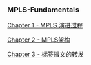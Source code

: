 ### MPLS-Fundamentals

[Chapter 1 - MPLS 演进过程](./Chapter1/README.md)

[Chapter 2 - MPLS架构](./Chapter2/README.md)

[Chapter 3 - 标签报文的转发](./Chapter3/README.md)

